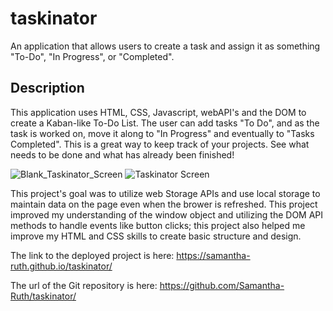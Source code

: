 # taskinator
An application that allows users to create a task and assign it as something "To-Do", "In Progress", or "Completed". 

## Description

This application uses HTML, CSS, Javascript, webAPI's and the DOM to create a Kaban-like To-Do List.  The user can add tasks "To Do", and as the task is worked on, move it along to "In Progress" and eventually to "Tasks Completed". This is a great way to keep track of your projects.  See what needs to be done and what has already been finished!

![Blank_Taskinator_Screen](https://user-images.githubusercontent.com/64170123/188963943-f694964a-5e1c-49e2-900c-9fc712b8f9f6.jpg)
![Taskinator Screen](https://user-images.githubusercontent.com/64170123/188963949-500b5d5c-6276-457f-a0ae-8a9f664bc1b3.jpg)


This project's goal was to utilize web Storage APIs and use local storage to maintain data on the page even when the brower is refreshed. This project improved my understanding of the window object and utilizing the DOM API methods to handle events like button clicks; this project also helped me improve my HTML and CSS skills to create basic structure and design.   

The link to the deployed project is here: https://samantha-ruth.github.io/taskinator/

The url of the Git repository is here: https://github.com/Samantha-Ruth/taskinator/
